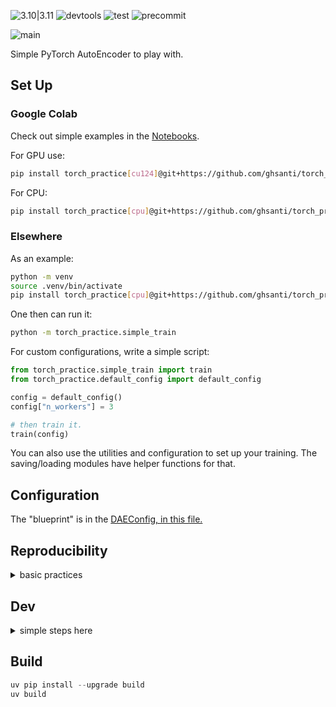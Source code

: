 ![3.10|3.11](https://img.shields.io/badge/Python-3.10_|_3.11_|_3.12-blue)
![devtools](https://img.shields.io/badge/astral-uv_ruff-orange)
![test](https://img.shields.io/badge/test-pytest-blue)
![precommit](https://img.shields.io/badge/pre_commit-blue)

![main](https://img.shields.io/badge/version-0.0.1-red)

Simple PyTorch AutoEncoder to play with.

## Set Up

### Google Colab

Check out simple examples in the [Notebooks](./notebooks/).

For GPU use:

```bash
pip install torch_practice[cu124]@git+https://github.com/ghsanti/torch_practice.git
```

For CPU:
```bash
pip install torch_practice[cpu]@git+https://github.com/ghsanti/torch_practice.git
```

### Elsewhere

As an example:

```bash
python -m venv
source .venv/bin/activate
pip install torch_practice[cpu]@git+https://github.com/ghsanti/torch_practice
```

One then can run it:
```bash
python -m torch_practice.simple_train
```

For custom configurations, write a simple script:

```python
from torch_practice.simple_train import train
from torch_practice.default_config import default_config

config = default_config()
config["n_workers"] = 3

# then train it.
train(config)
```

You can also use the utilities and configuration to set up your training.
The saving/loading modules have helper functions for that.

## Configuration

The "blueprint" is in the [DAEConfig, in this file.](./src/torch_practice/main_types.py)

## Reproducibility

<details>
<summary>basic practices</summary>
From the [docs](https://pytorch.org/docs/stable/notes/randomness.html):

> Completely reproducible results are not guaranteed across PyTorch releases, individual commits, or different platforms.

To control the sources of randomness one can pass a seed to the configuration dictionary. This controls some ops and dataloading.
</details>

## Dev

<details>
<summary>simple steps here</summary>
1. Fork
2. Clone your fork and run
```bash
pip install uv
uv venv --python 3.10
source .venv/bin/activate
uv sync --extra cpu # or cu124
```

Checking out to a Codespace sets all up. Activate the venv using:

```bash
source .venv/bin/activate
```

* In both cases, remember to select the `.venv` python-interpreter in VSCode.
* Use absolute imports.

</details>

## Build

```python
uv pip install --upgrade build
uv build
```

